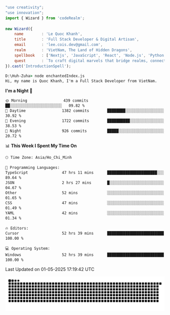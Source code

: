 <!--x axis divider-->

```js 
"use creativity";
"use innovation";
import { Wizard } from 'codeRealm';

new Wizard({
    name        : 'Le Quoc Khanh',
    title       : 'Full Stack Developer & Digital Artisan',
    email       : 'lee.cois.dev@gmail.com',
    realm       : 'VietNam, The Land of Hidden Dragons',
    spellbook   : ['Nextjs', 'JavaScript', 'React', 'Node.js', 'Python', 'Django', 'Cloud Services'],
    quest       : `To craft digital marvels that bridge realms, connect cultures, and bring imagination to life.`,
}).cast('IntroductionSpell');
```

```cmd
D:\Huh-Zuha> node enchantedIndex.js
Hi, my name is Quoc Khanh, I'm a Full Stack Developer from VietNam.
```
<!--START_SECTION:waka-->
**I'm a Night 🦉** 

```text
🌞 Morning                439 commits         ██░░░░░░░░░░░░░░░░░░░░░░░   09.82 % 
🌆 Daytime                1382 commits        ████████░░░░░░░░░░░░░░░░░   30.92 % 
🌃 Evening                1722 commits        ██████████░░░░░░░░░░░░░░░   38.53 % 
🌙 Night                  926 commits         █████░░░░░░░░░░░░░░░░░░░░   20.72 % 
```


📊 **This Week I Spent My Time On** 

```text
🕑︎ Time Zone: Asia/Ho_Chi_Minh

💬 Programming Languages: 
TypeScript               47 hrs 11 mins      ██████████████████████░░░   89.64 % 
JSON                     2 hrs 27 mins       █░░░░░░░░░░░░░░░░░░░░░░░░   04.67 % 
Other                    52 mins             ░░░░░░░░░░░░░░░░░░░░░░░░░   01.65 % 
CSS                      47 mins             ░░░░░░░░░░░░░░░░░░░░░░░░░   01.49 % 
YAML                     42 mins             ░░░░░░░░░░░░░░░░░░░░░░░░░   01.34 % 

🔥 Editors: 
Cursor                   52 hrs 39 mins      █████████████████████████   100.00 % 

💻 Operating System: 
Windows                  52 hrs 39 mins      █████████████████████████   100.00 % 
```


 Last Updated on 01-05-2025 17:19:42 UTC
<!--END_SECTION:waka-->
<picture>
  <source media="(prefers-color-scheme: dark)" srcset="https://raw.githubusercontent.com/leecois/leecois/output/github-contribution-grid-snake-dark.svg">
  <source media="(prefers-color-scheme: light)" srcset="https://raw.githubusercontent.com/leecois/leecois/output/github-contribution-grid-snake.svg">
  <img alt="github contribution grid snake animation" src="https://raw.githubusercontent.com/leecois/leecois/output/github-contribution-grid-snake.svg">
</picture>
